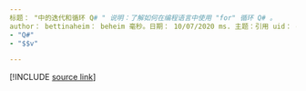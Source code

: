 ```yaml
---
标题： "中的迭代和循环 Q# " 说明：了解如何在编程语言中使用 "for" 循环 Q# 。
author： bettinaheim： beheim 毫秒。日期： 10/07/2020 ms. 主题：引用 uid： qsharp 非 loc：
- "Q#"
- "$$v"

---
```


<!---
# Iterations and loops in Q#
-->

[!INCLUDE [source link](~/includes/qsharp-language/Specifications/Language/2_Statements/iterations.md)]

